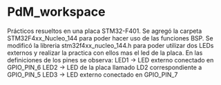 # PdM_workspace

Prácticos resueltos en una placa STM32-F401. 
Se agregó la carpeta STM32F4xx_Nucleo_144 para poder hacer uso de las funciones BSP. 
Se modificó la libreria stm32f4xx_nucleo_144.h para poder utilizar dos LEDs externos y realizar la practica con ellos mas el led de la placa. 
En las definiciones de los pines se observa: 
LED1 -> LED externo conectado en GPIO_PIN_6
LED2 -> LED de la placa llamado LD2 correspondiente a GPIO_PIN_5
LED3 -> LED externo conectado en GPIO_PIN_7
